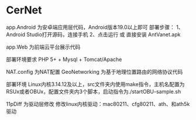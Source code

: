 # CerNet

app.Android 为安卓端应用层代码，Android版本19.0以上即可
部署步骤：
  1、Android Studio打开源码，连接手机
  2、点击运行
  或
  直接安装 AntVanet.apk

app.Web 为前端云平台展示代码
  
  部署环境要求 PHP 5+ + Mysql + Tomcat/Apache

NAT.config 为NAT配置
GeoNetworking 为基于地理位置路由的网络协议代码
  
  部署环境 Linux内核3.14.12及以上，src文件夹内使用make指令，主机名配置为RSUx或者OBUx，配置文件夹内3个脚本，启动指令为./startOBU-sample.sh

11pDiff 为驱动层修改
  修改linux内核驱动：mac80211、cfg80211、ath、和ath5k驱动
